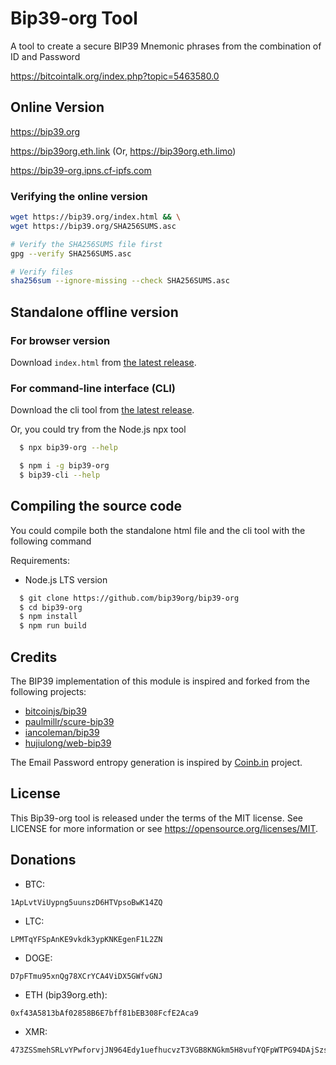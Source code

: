 # Bip39-org Tool

A tool to create a secure BIP39 Mnemonic phrases from the combination of ID and Password

https://bitcointalk.org/index.php?topic=5463580.0

## Online Version

https://bip39.org

https://bip39org.eth.link (Or, https://bip39org.eth.limo)

https://bip39-org.ipns.cf-ipfs.com

### Verifying the online version

```bash
wget https://bip39.org/index.html && \
wget https://bip39.org/SHA256SUMS.asc

# Verify the SHA256SUMS file first
gpg --verify SHA256SUMS.asc

# Verify files
sha256sum --ignore-missing --check SHA256SUMS.asc
```

## Standalone offline version

### For browser version

Download `index.html` from [the latest release](https://github.com/bip39org/bip39-org/releases/latest).

### For command-line interface (CLI)

Download the cli tool from [the latest release](https://github.com/bip39org/bip39-org/releases/latest).

Or, you could try from the Node.js npx tool

```bash
  $ npx bip39-org --help
```

```bash
  $ npm i -g bip39-org
  $ bip39-cli --help
```

## Compiling the source code

You could compile both the standalone html file and the cli tool with the following command

Requirements:

- Node.js LTS version

```bash
  $ git clone https://github.com/bip39org/bip39-org
  $ cd bip39-org
  $ npm install
  $ npm run build
```

## Credits

The BIP39 implementation of this module is inspired and forked from the following projects:

- [bitcoinjs/bip39](https://github.com/bitcoinjs/bip39)
- [paulmillr/scure-bip39](https://github.com/paulmillr/scure-bip39)
- [iancoleman/bip39](https://github.com/iancoleman/bip39)
- [hujiulong/web-bip39](https://github.com/hujiulong/web-bip39)

The Email Password entropy generation is inspired by [Coinb.in](https://github.com/OutCast3k/coinbin/) project.

## License

This Bip39-org tool is released under the terms of the MIT license. See LICENSE for
more information or see https://opensource.org/licenses/MIT.

## Donations

- BTC:

```
1ApLvtViUypng5uunszD6HTVpsoBwK14ZQ
```

- LTC:

```
LPMTqYFSpAnKE9vkdk3ypKNKEgenF1L2ZN
```

- DOGE:

```
D7pFTmu95xnQg78XCrYCA4ViDX5GWfvGNJ
```

- ETH (bip39org.eth):

```
0xf43A5813bAf02858B6E7bff81bEB308FcfE2Aca9
```

- XMR:

```
473ZSSmehSRLvYPwforvjJN964Edy1uefhucvzT3VGB8KNGkm5H8vufYQFpWTPG94DAjSzsKftSnZB79hjcCXpQwE4G29TC
```